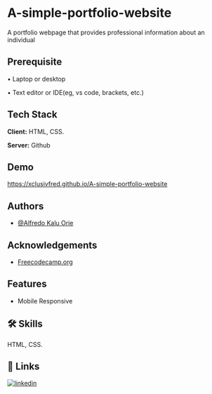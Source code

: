 # A-simple-portfolio-website
A portfolio webpage that provides professional information about an individual

## Prerequisite

• Laptop or desktop

• Text editor or IDE(eg, vs code, brackets, etc.)

## Tech Stack

**Client:** HTML, CSS.

**Server:** Github

## Demo

https://xclusivfred.github.io/A-simple-portfolio-website


## Authors

- [@Alfredo Kalu Orie](https://www.github.com/xclusivfred)

<!--## Screenshots

![App Screenshot](https://i.postimg.cc/c1DDB7qG/285843152-335584972065344-8635541701505350891-n.jpg)-->

## Acknowledgements

 - [Freecodecamp.org](https://freecodecamp.org/)

## Features

- Mobile Responsive

## 🛠 Skills
HTML, CSS.

## 🔗 Links
[![linkedin](https://img.shields.io/badge/linkedin-0A66C2?style=for-the-badge&logo=linkedin&logoColor=white)](https://www.linkedin.com/in/alfredo-kalu-orie)

